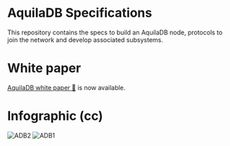 # AquilaDB Specifications

This repository contains the specs to build an AquilaDB node, protocols to join the network and develop associated subsystems.

# White paper

[AquilaDB white paper 📝](https://github.com/a-mma/AquilaDB-specs/blob/master/AquilaDB_white_paper.pdf) is now available.

# Infographic (cc)
![ADB2](https://user-images.githubusercontent.com/68724239/88398463-0e55dd80-cde3-11ea-9605-8d1df8770cd2.jpg)
![ADB1](https://user-images.githubusercontent.com/68724239/88398456-0c8c1a00-cde3-11ea-9d3b-8ce1abea6aac.jpeg)

